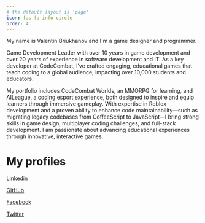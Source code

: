 ```yaml
---
# the default layout is 'page'
icon: fas fa-info-circle
order: 4
---
```


My name is Valentin Briukhanov and I'm a game designer and programmer.

Game Development Leader with over 10 years in game development and over 20 years of experience in software development and IT. As a key developer at CodeCombat, I’ve crafted engaging, educational games that teach coding to a global audience, impacting over 10,000 students and educators. 

My portfolio includes CodeCombat Worlds, an MMORPG for learning, and AILeague, a coding esport experience, both designed to inspire and equip learners through immersive gameplay. With expertise in Roblox development and a proven ability to enhance code maintainability—such as migrating legacy codebases from CoffeeScript to JavaScript—I bring strong skills in game design, multiplayer coding challenges, and full-stack development. I am passionate about advancing educational experiences through innovative, interactive games.

# My profiles

[Linkedin](https://www.linkedin.com/in/bryukh/)

[GitHub](https://github.com/Bryukh)

[Facebook](https://www.facebook.com/bryukh)

[Twitter](https://twitter.com/bryukh)
